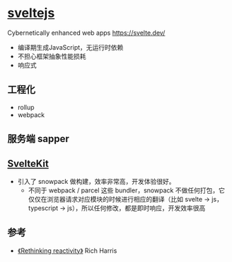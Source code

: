 # [sveltejs](https://github.com/sveltejs/svelte)

Cybernetically enhanced web apps <https://svelte.dev/>

* 编译期生成JavaScript，无运行时依赖
* 不担心框架抽象性能损耗
* 响应式

## 工程化

* rollup
* webpack

## 服务端 sapper

## [SvelteKit](https://kit.svelte.dev/)

*  引入了 snowpack 做构建，效率非常高，开发体验很好。
	*  不同于 webpack / parcel 这些 bundler，snowpack 不做任何打包，它仅仅在浏览器请求对应模块的时候进行相应的翻译（比如 svelte → js，typescript → js），所以任何修改，都是即时响应，开发效率很高

## 参考

*  [《Rethinking reactivity》](https://www.youtube.com/watch?v=AdNJ3fydeao) Rich Harris